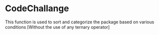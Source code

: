 # CodeChallange

This function is used to sort and categorize the package based on various conditions [Without the use of any ternary operator]
